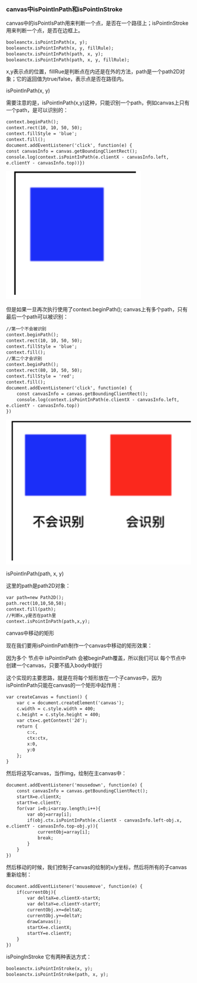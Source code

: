 ### canvas中isPointInPath和isPointInStroke

canvas中的isPointIsPath用来判断一个点，是否在一个路径上；isPointInStroke用来判断一个点，是否在边框上。

```
booleanctx.isPointInPath(x, y);
booleanctx.isPointInPath(x, y, fillRule);
booleanctx.isPointInPath(path, x, y);
booleanctx.isPointInPath(path, x, y, fillRule);
```



x,y表示点的位置，fillRue是判断点在内还是在外的方法，path是一个path2D对象；它的返回值为true/false，表示点是否在路径内。

isPointInPath(x, y)

需要注意的是，isPointInPath(x,y)这种，只能识别一个path，例如canvas上只有一个path，是可以识别的：

```
context.beginPath();
context.rect(10, 10, 50, 50);
context.fillStyle = 'blue';
context.fill();
document.addEventListener('click', function(e) {  
const canvasInfo = canvas.getBoundingClientRect();    console.log(context.isPointInPath(e.clientX - canvasInfo.left, e.clientY - canvasInfo.top))})
```

<img src="./images/01.png" />



但是如果一旦再次执行使用了context.beginPath();  canvas上有多个path，只有最后一个path可以被识别：

```
//第一个不会被识别
context.beginPath();
context.rect(10, 10, 50, 50);
context.fillStyle = 'blue';
context.fill();
//第二个才会识别
context.beginPath();
context.rect(80, 10, 50, 50);
context.fillStyle = 'red';
context.fill();
document.addEventListener('click', function(e) {
    const canvasInfo = canvas.getBoundingClientRect();
    console.log(context.isPointInPath(e.clientX - canvasInfo.left, e.clientY - canvasInfo.top))
})
```
<img src="./images/02.png" />

isPointInPath(path, x, y)

这里的path是path2D对象：

```
var path=new Path2D();
path.rect(10,10,50,50);
context.fill(path);
//判断x,y是否在path里
context.isPointInPath(path,x,y);
```

canvas中移动的矩形

现在我们要用isPointInPath制作一个canvas中移动的矩形效果：

因为多个 节点中  isPointInPath 会被beginPath覆盖，所以我们可以 每个节点中创建一个canvas，只要不插入body中就行

这个实现的主要思路，就是在将每个矩形放在一个子canvas中，因为isPointInPath只能在canvas的一个矩形中起作用：

```
var createCanvas = function() {
    var c = document.createElement('canvas');
    c.width = c.style.width = 400;
    c.height = c.style.height = 400;
    var ctx=c.getContext('2d');
    return {
        c:c,
        ctx:ctx,
        x:0,
        y:0
    };
}
```

然后将这写canvas，当作img，绘制在主canvas中：

```
document.addEventListener('mousedown', function(e) {
    const canvasInfo = canvas.getBoundingClientRect();
    startX=e.clientX;
    startY=e.clientY;
    for(var i=0;i<array.length;i++){
        var obj=array[i];
        if(obj.ctx.isPointInPath(e.clientX - canvasInfo.left-obj.x, e.clientY - canvasInfo.top-obj.y)){
            currentObj=array[i];
            break;
        }
    }
})

```

然后移动的时候，我们控制子canvas的绘制的x/y坐标，然后将所有的子canvas重新绘制：

```
document.addEventListener('mousemove', function(e) {
    if(currentObj){
        var deltaX=e.clientX-startX;
        var deltaY=e.clientY-startY;
        currentObj.x+=deltaX;
        currentObj.y+=deltaY;
        drawCanvas();
        startX=e.clientX;
        startY=e.clientY;
    }
})

```

isPoingInStroke
它有两种表达方式：

```
booleanctx.isPointInStroke(x, y);
booleanctx.isPointInStroke(path, x, y);
```

